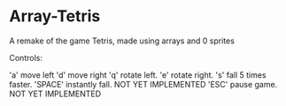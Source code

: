 # Array-Tetris
A remake of the game Tetris, made using arrays and 0 sprites

Controls:

'a' move left
'd' move right
'q' rotate left. 
'e' rotate right. 
's' fall 5 times faster. 
'SPACE' instantly fall. NOT YET IMPLEMENTED
'ESC' pause game. NOT YET IMPLEMENTED
